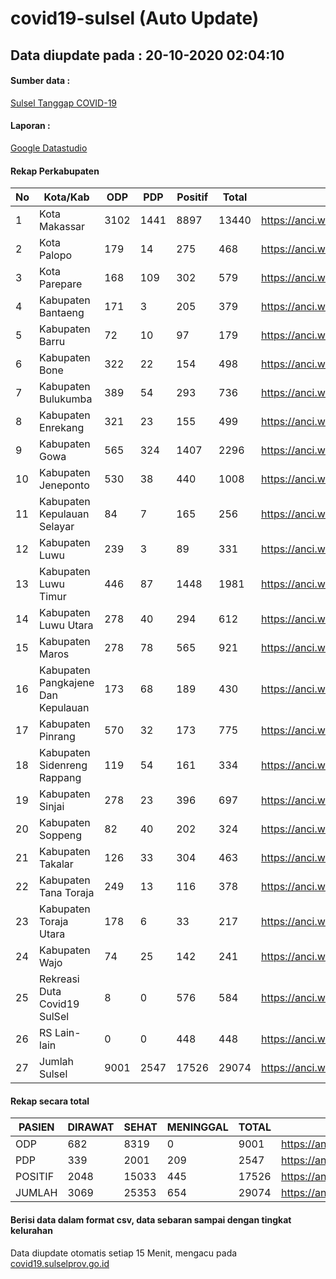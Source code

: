 
# covid19-sulsel (Auto Update)

## Data diupdate pada : 20-10-2020 02:04:10

#### Sumber data :
[Sulsel Tanggap COVID-19](https://covid19.sulselprov.go.id)

#### Laporan :
[Google Datastudio](https://datastudio.google.com/s/jythWGc1j4w)

#### Rekap Perkabupaten 
|No|Kota/Kab|ODP|PDP|Positif|Total|Link|
| --- | --- | --- | --- | --- | --- | --- |
|1|Kota Makassar|3102|1441|8897|13440|https://anci.web.id/cor/kota_makassar|
|2|Kota Palopo|179|14|275|468|https://anci.web.id/cor/kota_palopo|
|3|Kota Parepare|168|109|302|579|https://anci.web.id/cor/kota_parepare|
|4|Kabupaten Bantaeng|171|3|205|379|https://anci.web.id/cor/kabupaten_bantaeng|
|5|Kabupaten Barru|72|10|97|179|https://anci.web.id/cor/kabupaten_barru|
|6|Kabupaten Bone|322|22|154|498|https://anci.web.id/cor/kabupaten_bone|
|7|Kabupaten Bulukumba|389|54|293|736|https://anci.web.id/cor/kabupaten_bulukumba|
|8|Kabupaten Enrekang|321|23|155|499|https://anci.web.id/cor/kabupaten_enrekang|
|9|Kabupaten Gowa|565|324|1407|2296|https://anci.web.id/cor/kabupaten_gowa|
|10|Kabupaten Jeneponto|530|38|440|1008|https://anci.web.id/cor/kabupaten_jeneponto|
|11|Kabupaten Kepulauan Selayar|84|7|165|256|https://anci.web.id/cor/kabupaten_kepulauan_selayar|
|12|Kabupaten Luwu|239|3|89|331|https://anci.web.id/cor/kabupaten_luwu|
|13|Kabupaten Luwu Timur|446|87|1448|1981|https://anci.web.id/cor/kabupaten_luwu_timur|
|14|Kabupaten Luwu Utara|278|40|294|612|https://anci.web.id/cor/kabupaten_luwu_utara|
|15|Kabupaten Maros|278|78|565|921|https://anci.web.id/cor/kabupaten_maros|
|16|Kabupaten Pangkajene Dan Kepulauan|173|68|189|430|https://anci.web.id/cor/kabupaten_pangkajene_dan_kepulauan|
|17|Kabupaten Pinrang|570|32|173|775|https://anci.web.id/cor/kabupaten_pinrang|
|18|Kabupaten Sidenreng Rappang|119|54|161|334|https://anci.web.id/cor/kabupaten_sidenreng_rappang|
|19|Kabupaten Sinjai|278|23|396|697|https://anci.web.id/cor/kabupaten_sinjai|
|20|Kabupaten Soppeng|82|40|202|324|https://anci.web.id/cor/kabupaten_soppeng|
|21|Kabupaten Takalar|126|33|304|463|https://anci.web.id/cor/kabupaten_takalar|
|22|Kabupaten Tana Toraja|249|13|116|378|https://anci.web.id/cor/kabupaten_tana_toraja|
|23|Kabupaten Toraja Utara|178|6|33|217|https://anci.web.id/cor/kabupaten_toraja_utara|
|24|Kabupaten Wajo|74|25|142|241|https://anci.web.id/cor/kabupaten_wajo|
|25|Rekreasi Duta Covid19 SulSel|8|0|576|584|https://anci.web.id/cor/rekreasi_duta_covid19_sulsel|
|26|RS Lain-lain|0|0|448|448|https://anci.web.id/cor/rs_lain-lain|
|27|Jumlah Sulsel|9001|2547|17526|29074|https://anci.web.id/cor/jumlah_sulsel|

#### Rekap secara total

| PASIEN | DIRAWAT | SEHAT | MENINGGAL | TOTAL | LINK |
| ---- | -------- | ---- | ---- |  ---- | ---- |
| ODP | 682 | 8319 | 0 | 9001 | https://anci.web.id/cor/odp_detail.html |
| PDP | 339 | 2001 | 209 | 2547 | https://anci.web.id/cor/pdp_detail.html |
| POSITIF | 2048 | 15033 | 445 | 17526 | https://anci.web.id/cor/positif_detail.html |
| JUMLAH | 3069 | 25353 | 654 | 29074 | https://anci.web.id/cor/jumlah_sulsel/ |

 
#### Berisi data dalam format csv, data sebaran sampai dengan tingkat kelurahan

Data diupdate otomatis setiap 15 Menit, mengacu pada [covid19.sulselprov.go.id](https://covid19.sulselprov.go.id)


